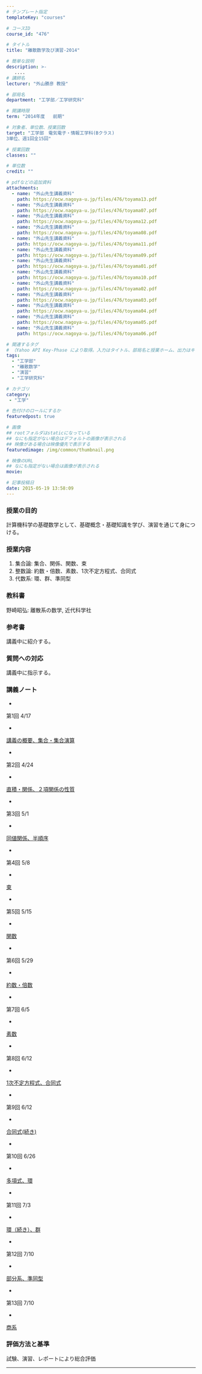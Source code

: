```yaml
---
# テンプレート指定
templateKey: "courses"

# コースID
course_id: "476"

# タイトル
title: "離散数学及び演習-2014"

# 簡単な説明
description: >-
   ....
# 講師名
lecturer: "外山勝彦 教授"

# 部局名
department: "工学部／工学研究科"

# 開講時限
term: "2014年度	前期"

# 対象者、単位数、授業回数
target: "工学部　電気電子・情報工学科(Bクラス)
3単位、週1回全15回"

# 授業回数
classes: ""

# 単位数
credit: ""

# pdfなどの追加資料
attachments:
  - name: "外山先生講義資料" 
    path: https://ocw.nagoya-u.jp/files/476/toyama13.pdf
  - name: "外山先生講義資料" 
    path: https://ocw.nagoya-u.jp/files/476/toyama07.pdf
  - name: "外山先生講義資料" 
    path: https://ocw.nagoya-u.jp/files/476/toyama12.pdf
  - name: "外山先生講義資料" 
    path: https://ocw.nagoya-u.jp/files/476/toyama08.pdf
  - name: "外山先生講義資料" 
    path: https://ocw.nagoya-u.jp/files/476/toyama11.pdf
  - name: "外山先生講義資料" 
    path: https://ocw.nagoya-u.jp/files/476/toyama09.pdf
  - name: "外山先生講義資料" 
    path: https://ocw.nagoya-u.jp/files/476/toyama01.pdf
  - name: "外山先生講義資料" 
    path: https://ocw.nagoya-u.jp/files/476/toyama10.pdf
  - name: "外山先生講義資料" 
    path: https://ocw.nagoya-u.jp/files/476/toyama02.pdf
  - name: "外山先生講義資料" 
    path: https://ocw.nagoya-u.jp/files/476/toyama03.pdf
  - name: "外山先生講義資料" 
    path: https://ocw.nagoya-u.jp/files/476/toyama04.pdf
  - name: "外山先生講義資料" 
    path: https://ocw.nagoya-u.jp/files/476/toyama05.pdf
  - name: "外山先生講義資料" 
    path: https://ocw.nagoya-u.jp/files/476/toyama06.pdf

# 関連するタグ
# （Yahoo API Key-Phase により取得。入力はタイトル、部局名と授業ホーム、出力はキーフレーズ（tags））
tags:
  - "工学部"
  - "離散数学"
  - "演習"
  - "工学研究科"

# カテゴリ
category:
 - "工学"

# 色付けのロールにするか
featuredpost: true

# 画像
## rootフォルダはstaticになっている
## なにも指定がない場合はデフォルトの画像が表示される
## 映像がある場合は映像優先で表示する
featuredimage: /img/common/thumbnail.png

# 映像のURL
## なにも指定がない場合は画像が表示される
movie: 

# 記事投稿日
date: 2015-05-19 13:58:09
---
```


### 授業の目的

計算機科学の基礎数学として、基礎概念・基礎知識を学び、演習を通じて身につける。








### 授業内容

1. 集合論: 集合、関係、関数、束
2. 整数論: 約数・倍数、素数、1次不定方程式、合同式
3. 代数系: 環、群、準同型

### 教科書

野崎昭弘: 離散系の数学, 近代科学社

### 参考書

講義中に紹介する。

### 質問への対応

講義中に指示する。





### 講義ノート


-
第1回 4/17


-
[講義の概要、集合・集合演算](https://ocw.nagoya-u.jp/files/476/toyama01.pdf) 


-
第2回 4/24


-
[直積・関係、２項関係の性質](https://ocw.nagoya-u.jp/files/476/toyama02.pdf) 


-
第3回 5/1


-
[同値関係、半順序](https://ocw.nagoya-u.jp/files/476/toyama03.pdf) 


-
第4回 5/8


-
[束](https://ocw.nagoya-u.jp/files/476/toyama04.pdf) 


-
第5回 5/15


-
[関数](https://ocw.nagoya-u.jp/files/476/toyama05.pdf) 


-
第6回 5/29


-
[約数・倍数](https://ocw.nagoya-u.jp/files/476/toyama06.pdf) 


-
第7回 6/5


-
[素数](https://ocw.nagoya-u.jp/files/476/toyama07.pdf) 


-
第8回 6/12


-
[1次不定方程式、合同式](https://ocw.nagoya-u.jp/files/476/toyama08.pdf) 


-
第9回 6/12


-
[合同式(続き)](https://ocw.nagoya-u.jp/files/476/toyama09.pdf) 


-
第10回 6/26


-
[多項式、環](https://ocw.nagoya-u.jp/files/476/toyama10.pdf) 


-
第11回 7/3


-
[環（続き）、群](https://ocw.nagoya-u.jp/files/476/toyama11.pdf) 


-
第12回 7/10


-
[部分系、準同型](https://ocw.nagoya-u.jp/files/476/toyama12.pdf) 


-
第13回 7/10


-
[商系](https://ocw.nagoya-u.jp/files/476/toyama13.pdf) 







### 評価方法と基準

試験、演習、レポートにより総合評価



-----